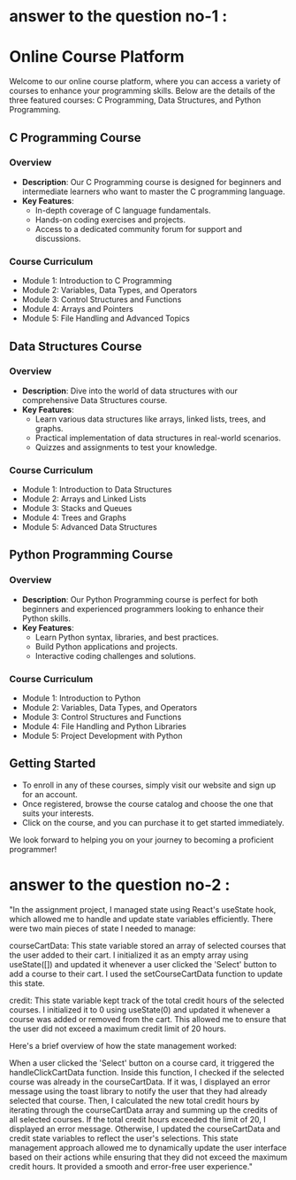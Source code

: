 # answer to the question no-1 :

# Online Course Platform

Welcome to our online course platform, where you can access a variety of courses to enhance your programming skills. Below are the details of the three featured courses: C Programming, Data Structures, and Python Programming.

## C Programming Course

### Overview

- **Description**: Our C Programming course is designed for beginners and intermediate learners who want to master the C programming language.
- **Key Features**:
  - In-depth coverage of C language fundamentals.
  - Hands-on coding exercises and projects.
  - Access to a dedicated community forum for support and discussions.

### Course Curriculum

- Module 1: Introduction to C Programming
- Module 2: Variables, Data Types, and Operators
- Module 3: Control Structures and Functions
- Module 4: Arrays and Pointers
- Module 5: File Handling and Advanced Topics

## Data Structures Course

### Overview

- **Description**: Dive into the world of data structures with our comprehensive Data Structures course.
- **Key Features**:
  - Learn various data structures like arrays, linked lists, trees, and graphs.
  - Practical implementation of data structures in real-world scenarios.
  - Quizzes and assignments to test your knowledge.

### Course Curriculum

- Module 1: Introduction to Data Structures
- Module 2: Arrays and Linked Lists
- Module 3: Stacks and Queues
- Module 4: Trees and Graphs
- Module 5: Advanced Data Structures

## Python Programming Course

### Overview

- **Description**: Our Python Programming course is perfect for both beginners and experienced programmers looking to enhance their Python skills.
- **Key Features**:
  - Learn Python syntax, libraries, and best practices.
  - Build Python applications and projects.
  - Interactive coding challenges and solutions.

### Course Curriculum

- Module 1: Introduction to Python
- Module 2: Variables, Data Types, and Operators
- Module 3: Control Structures and Functions
- Module 4: File Handling and Python Libraries
- Module 5: Project Development with Python

## Getting Started

- To enroll in any of these courses, simply visit our website and sign up for an account.
- Once registered, browse the course catalog and choose the one that suits your interests.
- Click on the course, and you can purchase it to get started immediately.

We look forward to helping you on your journey to becoming a proficient programmer!

# answer to the question no-2 :

"In the assignment project, I managed state using React's useState hook, which allowed me to handle and update state variables efficiently. There were two main pieces of state I needed to manage:

courseCartData: This state variable stored an array of selected courses that the user added to their cart. I initialized it as an empty array using useState([]) and updated it whenever a user clicked the 'Select' button to add a course to their cart. I used the setCourseCartData function to update this state.

credit: This state variable kept track of the total credit hours of the selected courses. I initialized it to 0 using useState(0) and updated it whenever a course was added or removed from the cart. This allowed me to ensure that the user did not exceed a maximum credit limit of 20 hours.

Here's a brief overview of how the state management worked:

When a user clicked the 'Select' button on a course card, it triggered the handleClickCartData function.
Inside this function, I checked if the selected course was already in the courseCartData. If it was, I displayed an error message using the toast library to notify the user that they had already selected that course.
Then, I calculated the new total credit hours by iterating through the courseCartData array and summing up the credits of all selected courses.
If the total credit hours exceeded the limit of 20, I displayed an error message.
Otherwise, I updated the courseCartData and credit state variables to reflect the user's selections.
This state management approach allowed me to dynamically update the user interface based on their actions while ensuring that they did not exceed the maximum credit hours. It provided a smooth and error-free user experience."
